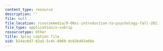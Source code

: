 ```yaml
---
content_type: resource
description: ''
file: null
file_location: /coursemedia/9-00sc-introduction-to-psychology-fall-2011/b24ac6d762a55c4c8069dc63b492e69a_SBrCPDC21f4.vtt
file_type: application/x-subrip
resourcetype: Other
title: 3play caption file
uid: b24ac6d7-62a5-5c4c-8069-dc63b492e69a
---
```

